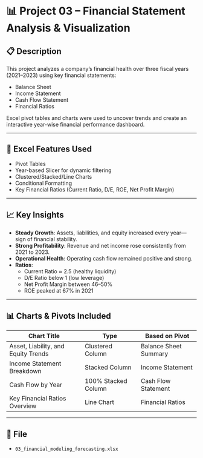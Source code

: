 # 📊 Project 03 – Financial Statement Analysis & Visualization

## 📋 Description
This project analyzes a company’s financial health over three fiscal years (2021–2023) using key financial statements:  
- Balance Sheet  
- Income Statement  
- Cash Flow Statement  
- Financial Ratios  

Excel pivot tables and charts were used to uncover trends and create an interactive year-wise financial performance dashboard.

---

## 🧠 Excel Features Used
- Pivot Tables
- Year-based Slicer for dynamic filtering
- Clustered/Stacked/Line Charts
- Conditional Formatting
- Key Financial Ratios (Current Ratio, D/E, ROE, Net Profit Margin)

---

## 📈 Key Insights
- **Steady Growth**: Assets, liabilities, and equity increased every year—sign of financial stability.
- **Strong Profitability**: Revenue and net income rose consistently from 2021 to 2023.
- **Operational Health**: Operating cash flow remained positive and strong.
- **Ratios**:
  - Current Ratio ≈ 2.5 (healthy liquidity)
  - D/E Ratio below 1 (low leverage)
  - Net Profit Margin between 46–50%
  - ROE peaked at 67% in 2021

---

## 📊 Charts & Pivots Included
| Chart Title                        | Type                   | Based on Pivot         |
|-----------------------------------|------------------------|------------------------|
| Asset, Liability, and Equity Trends | Clustered Column       | Balance Sheet Summary |
| Income Statement Breakdown         | Stacked Column         | Income Statement       |
| Cash Flow by Year                  | 100% Stacked Column    | Cash Flow Statement    |
| Key Financial Ratios Overview      | Line Chart             | Financial Ratios       |

---

## 📁 File
- `03_financial_modeling_forecasting.xlsx`
